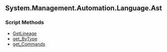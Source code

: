 ## System.Management.Automation.Language.Ast


### Script Methods


* [GetLineage](GetLineage.md)
* [get_ByType](get_ByType.md)
* [get_Commands](get_Commands.md)
